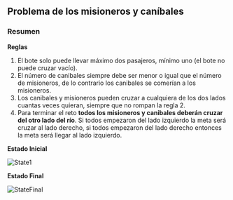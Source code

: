 ## **Problema de los misioneros y caníbales**

### **Resumen**

**Reglas**

1. El bote solo puede llevar máximo dos pasajeros, mínimo uno (el bote no puede cruzar vacío).
2. El número de canibales siempre debe ser menor o igual que el número de misioneros, de lo contrario los canibales se comerían a los misioneros.
3. Los canibales y misioneros pueden cruzar a cualquiera de los dos lados cuantas veces quieran, siempre que no rompan la regla 2.
4. Para terminar el reto **todos los misioneros y canibales deberán cruzar del otro lado del río**. Si todos empezaron del lado izquierdo la meta será cruzar al lado derecho, si todos empezaron del lado derecho entonces la meta será llegar al lado izquierdo.

**Estado Inicial**

![State1](https://user-images.githubusercontent.com/115047831/214737743-a9cd1873-dcc1-45f4-a111-568d123fd860.png)

**Estado Final**

![StateFinal](https://user-images.githubusercontent.com/115047831/214738650-7e974964-fd29-4b4a-a7cd-756e45e7383a.png)
